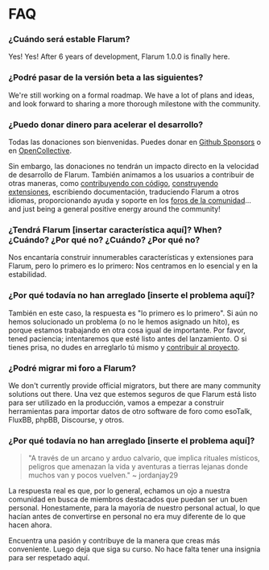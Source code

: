 # FAQ

### ¿Cuándo será estable Flarum?

Yes! Yes! After 6 years of development, Flarum 1.0.0 is finally here.

### ¿Podré pasar de la versión beta a las siguientes?

We're still working on a formal roadmap. We have a lot of plans and ideas, and look forward to sharing a more thorough milestone with the community.

### ¿Puedo donar dinero para acelerar el desarrollo?

Todas las donaciones son bienvenidas. Puedes donar en [Github Sponsors](https://github.com/sponsors/flarum) o en [OpenCollective](https://opencollective.com/flarum).

Sin embargo, las donaciones no tendrán un impacto directo en la velocidad de desarrollo de Flarum. También animamos a los usuarios a contribuir de otras maneras, como [contribuyendo con código](contributing.md), [construyendo extensiones](/extend/), escribiendo documentación, traduciendo Flarum a otros idiomas, proporcionando ayuda y soporte en los [foros de la comunidad](https://discuss.flarum.org/)... and just being a general positive energy around the community!

### ¿Tendrá Flarum [insertar característica aquí]? When? ¿Cuándo? ¿Por qué no? ¿Cuándo? ¿Por qué no?

Nos encantaría construir innumerables características y extensiones para Flarum, pero lo primero es lo primero: Nos centramos en lo esencial y en la estabilidad.

### ¿Por qué todavía no han arreglado [inserte el problema aquí]?

También en este caso, la respuesta es "lo primero es lo primero". Si aún no hemos solucionado un problema (o no le hemos asignado un hito), es porque estamos trabajando en otra cosa igual de importante. Por favor, tened paciencia; intentaremos que esté listo antes del lanzamiento. O si tienes prisa, no dudes en arreglarlo tú mismo y [contribuir al proyecto](contributing.md).

### ¿Podré migrar mi foro a Flarum?

We don't currently provide official migrators, but there are many community solutions out there. Una vez que estemos seguros de que Flarum está listo para ser utilizado en la producción, vamos a empezar a construir herramientas para importar datos de otro software de foro como esoTalk, FluxBB, phpBB, Discourse, y otros.

### ¿Por qué todavía no han arreglado [inserte el problema aquí]?

> "A través de un arcano y arduo calvario, que implica rituales místicos, peligros que amenazan la vida y aventuras a tierras lejanas donde muchos van y pocos vuelven." ~ jordanjay29

La respuesta real es que, por lo general, echamos un ojo a nuestra comunidad en busca de miembros destacados que puedan ser un buen personal. Honestamente, para la mayoría de nuestro personal actual, lo que hacían antes de convertirse en personal no era muy diferente de lo que hacen ahora.

Encuentra una pasión y contribuye de la manera que creas más conveniente. Luego deja que siga su curso. No hace falta tener una insignia para ser respetado aquí.
